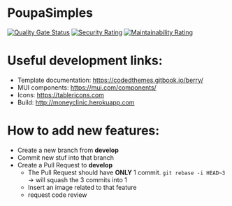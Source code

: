 # PoupaSimples

[![Quality Gate Status](https://sonarcloud.io/api/project_badges/measure?project=Fabio-Morais_Money-Clinic&metric=alert_status)](https://sonarcloud.io/summary/new_code?id=Fabio-Morais_Money-Clinic)
[![Security Rating](https://sonarcloud.io/api/project_badges/measure?project=Fabio-Morais_Money-Clinic&metric=security_rating)](https://sonarcloud.io/summary/new_code?id=Fabio-Morais_Money-Clinic)
[![Maintainability Rating](https://sonarcloud.io/api/project_badges/measure?project=Fabio-Morais_Money-Clinic&metric=sqale_rating)](https://sonarcloud.io/summary/new_code?id=Fabio-Morais_Money-Clinic)

# Useful development links:
* Template documentation: https://codedthemes.gitbook.io/berry/
* MUI components: https://mui.com/components/
* Icons: https://tablericons.com
* Build: http://moneyclinic.herokuapp.com

# How to add new features:

* Create a new branch from **develop**
* Commit new stuf into that branch
* Create a Pull Request to **develop**
  * The Pull Request should have **ONLY** 1 commit. `git rebase -i HEAD~3` -> will squash the 3 commits into 1
  * Insert an image related to that feature
  * request code review 
